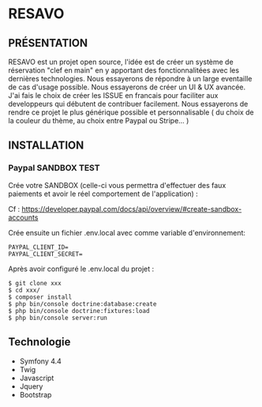 # RESAVO

## PRÉSENTATION

RESAVO est un projet open source, l'idée est de créer un système de réservation "clef en main" en y apportant des fonctionnalitées avec les dernières technologies. Nous essayerons de répondre à un large eventaille de cas d'usage possible. Nous essayerons de créer un UI & UX avancée. J'ai fais le choix de créer les ISSUE en francais pour faciliter aux developpeurs qui débutent de contribuer facilement. Nous essayerons de rendre ce projet le plus générique possible et personnalisable ( du choix de la couleur du thème, au choix entre Paypal ou Stripe... )

## INSTALLATION

### Paypal SANDBOX TEST

Crée votre SANDBOX (celle-ci vous permettra d'effectuer des faux paiements et avoir le réel comportement de l'application) :

Cf : https://developer.paypal.com/docs/api/overview/#create-sandbox-accounts

Crée ensuite un fichier .env.local avec comme variable d'environnement:

```
PAYPAL_CLIENT_ID=
PAYPAL_CLIENT_SECRET=
```

Après avoir configuré le .env.local du projet :

```
$ git clone xxx
$ cd xxx/
$ composer install
$ php bin/console doctrine:database:create
$ php bin/console doctrine:fixtures:load
$ php bin/console server:run
```

## Technologie

* Symfony 4.4
* Twig
* Javascript
* Jquery
* Bootstrap
